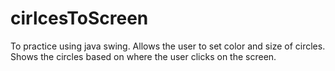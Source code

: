 # cirlcesToScreen
To practice using java swing. Allows the user to set color and size of circles. Shows the circles based on where the user clicks on the screen.
